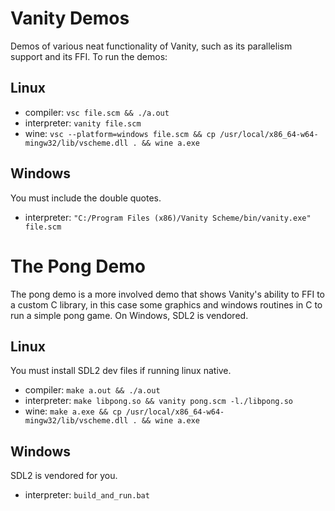 # Vanity Demos

Demos of various neat functionality of Vanity, such as its parallelism support and its FFI. To run the demos:

## Linux

* compiler: `vsc file.scm && ./a.out`
* interpreter: `vanity file.scm`
* wine: `vsc --platform=windows file.scm && cp /usr/local/x86_64-w64-mingw32/lib/vscheme.dll . && wine a.exe`

## Windows

You must include the double quotes.

* interpreter: `"C:/Program Files (x86)/Vanity Scheme/bin/vanity.exe" file.scm`

# The Pong Demo

The pong demo is a more involved demo that shows Vanity's ability to FFI to a custom C library, in this case some graphics and windows routines in C to run a simple pong game. On Windows, SDL2 is vendored.

## Linux

You must install SDL2 dev files if running linux native.

* compiler: `make a.out && ./a.out`
* interpreter: `make libpong.so && vanity pong.scm -l./libpong.so`
* wine: `make a.exe && cp /usr/local/x86_64-w64-mingw32/lib/vscheme.dll . && wine a.exe`

## Windows

SDL2 is vendored for you.

* interpreter: `build_and_run.bat`
